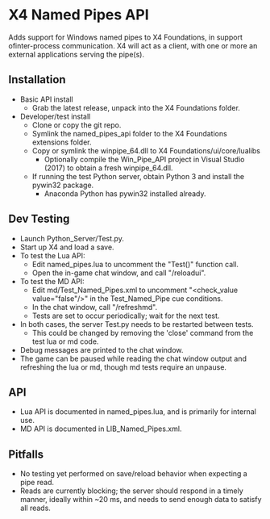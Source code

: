 # X4 Named Pipes API
Adds support for Windows named pipes to X4 Foundations, in support ofinter-process communication.
X4 will act as a client, with one or more an external applications serving the pipe(s).

Installation
------------
* Basic API install
  - Grab the latest release, unpack into the X4 Foundations folder.
* Developer/test install
  - Clone or copy the git repo.
  - Symlink the named_pipes_api folder to the X4 Foundations extensions folder.
  - Copy or symlink the winpipe_64.dll to X4 Foundations/ui/core/lualibs
    - Optionally compile the Win_Pipe_API project in Visual Studio (2017) to
    obtain a fresh winpipe_64.dll.
  - If running the test Python server, obtain Python 3 and install the pywin32 package.
    - Anaconda Python has pywin32 installed already.

Dev Testing
-----------
* Launch Python_Server/Test.py.
* Start up X4 and load a save.
* To test the Lua API:
  - Edit named_pipes.lua to uncomment the "Test()" function call.
  - Open the in-game chat window, and call "/reloadui".
* To test the MD API:
  - Edit md/Test_Named_Pipes.xml to uncomment "<check_value value="false"/>"
    in the Test_Named_Pipe cue conditions.
  - In the chat window, call "/refreshmd".
  - Tests are set to occur periodically; wait for the next test.
* In both cases, the server Test.py needs to be restarted between tests.
  - This could be changed by removing the 'close' command from the
    test lua or md code.
* Debug messages are printed to the chat window.
* The game can be paused while reading the chat window output and
  refreshing the lua or md, though md tests require an unpause.

API
---
* Lua API is documented in named_pipes.lua, and is primarily for internal use.
* MD API is documented in LIB_Named_Pipes.xml.

Pitfalls
--------
* No testing yet performed on save/reload behavior when expecting a pipe read.
* Reads are currently blocking; the server should respond in a timely manner,
  ideally within ~20 ms, and needs to send enough data to satisfy all reads.
